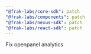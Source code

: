 ```yaml
---
"@frak-labs/core-sdk": patch
"@frak-labs/components": patch
"@frak-labs/nexus-sdk": patch
"@frak-labs/react-sdk": patch
---
```


Fix openpanel analytics
